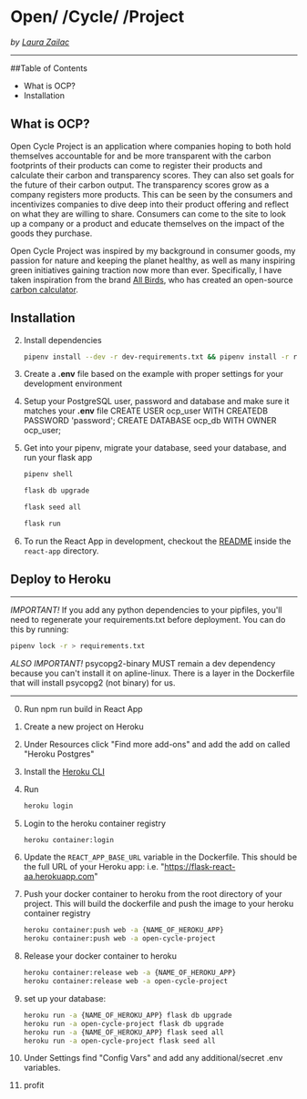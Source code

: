# Open/ /Cycle/ /Project

 *by [Laura Zailac](https://www.linkedin.com/in/laura-zailac/)*
___________________________________________________________________

##Table of Contents
- What is OCP?
- Installation


## What is OCP?
Open Cycle Project is an application where companies hoping to both hold themselves accountable for and be more transparent with the carbon footprints of their products can come to register their products and calculate their carbon and transparency scores. They can also set goals for the future of their carbon output. The transparency scores grow as a company registers more products. This can be seen by the consumers and incentivizes companies to dive deep into their product offering and reflect on what they are willing to share. Consumers can come to the site to look up a company or a product and educate themselves on the impact of the goods they purchase. 

Open Cycle Project was inspired by my background in consumer goods, my passion for nature and keeping the planet healthy, as well as many inspiring green initiatives gaining traction now more than ever. Specifically, I have taken inspiration from the brand [All Birds](https://www.allbirds.com/), who has created an open-source [carbon calculator](https://www.allbirds.com/pages/carbon-footprint-calculator). 






## Installation
2. Install dependencies

      ```bash
      pipenv install --dev -r dev-requirements.txt && pipenv install -r requirements.txt
      ```

3. Create a **.env** file based on the example with proper settings for your
   development environment
4. Setup your PostgreSQL user, password and database and make sure it matches your **.env** file
CREATE USER ocp_user WITH CREATEDB PASSWORD 'password';
CREATE DATABASE ocp_db WITH OWNER ocp_user;

5. Get into your pipenv, migrate your database, seed your database, and run your flask app

   ```bash
   pipenv shell
   ```

   ```bash
   flask db upgrade
   ```

   ```bash
   flask seed all
   ```

   ```bash
   flask run
   ```

6. To run the React App in development, checkout the [README](./react-app/README.md) inside the `react-app` directory.

## Deploy to Heroku
***
*IMPORTANT!*
   If you add any python dependencies to your pipfiles, you'll need to regenerate your requirements.txt before deployment.
   You can do this by running:

   ```bash
   pipenv lock -r > requirements.txt
   ```

*ALSO IMPORTANT!*
   psycopg2-binary MUST remain a dev dependency because you can't install it on apline-linux.
   There is a layer in the Dockerfile that will install psycopg2 (not binary) for us.
***


0. Run npm run build in React App
1. Create a new project on Heroku
2. Under Resources click "Find more add-ons" and add the add on called "Heroku Postgres"
3. Install the [Heroku CLI](https://devcenter.heroku.com/articles/heroku-command-line)
4. Run

   ```bash
   heroku login
   ```

5. Login to the heroku container registry

   ```bash
   heroku container:login
   ```

6. Update the `REACT_APP_BASE_URL` variable in the Dockerfile.
   This should be the full URL of your Heroku app: i.e. "https://flask-react-aa.herokuapp.com"
7. Push your docker container to heroku from the root directory of your project.
   This will build the dockerfile and push the image to your heroku container registry

   ```bash
   heroku container:push web -a {NAME_OF_HEROKU_APP}
   heroku container:push web -a open-cycle-project
   ```

8. Release your docker container to heroku

   ```bash
   heroku container:release web -a {NAME_OF_HEROKU_APP}
   heroku container:release web -a open-cycle-project
   ```

9. set up your database:

   ```bash
   heroku run -a {NAME_OF_HEROKU_APP} flask db upgrade
   heroku run -a open-cycle-project flask db upgrade
   heroku run -a {NAME_OF_HEROKU_APP} flask seed all
   heroku run -a open-cycle-project flask seed all
   ```

10. Under Settings find "Config Vars" and add any additional/secret .env variables.

11. profit

